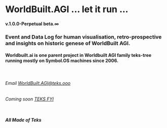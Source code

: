 # WorldBuilt.AGI ... let it run ... 
#### v.1.0.0-Perpetual beta.∞ <br>
### Event and Data Log for human visualisation, retro-prospective and insights on historic genese of WorldBuilt AGI.
#### Worldbuilt.ai is one parent project in Worldbuilt AGI family teks-tree running mostly on Symbol.OS machines since 2006. <br><br><br>
###### Email WorldBuilt.AGI@teks.ooo
###### Coming soon [TEKS FYI](https://www.teks.fyi) <br><br>
#### ***All Made of Teks***
